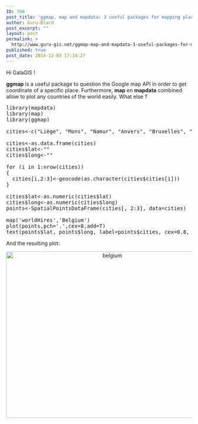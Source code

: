 ```yaml
---
ID: 700
post_title: 'ggmap, map and mapdata: 3 useful packages for mapping places from the world'
author: Guru-Blard
post_excerpt: ""
layout: post
permalink: >
  http://www.guru-gis.net/ggmap-map-and-mapdata-3-useful-packages-for-mapping-places-from-the-world/
published: true
post_date: 2014-12-03 17:14:27
---
```

Hi GalaGIS !

<strong>ggmap</strong> is a useful package to question the Google map API in order to get coordinate of a specific place. Furthermore, <strong>map</strong> en <strong>mapdata</strong> combined allow to plot any countries of the world easily. What else ?

<pre lang="rsplus">
library(mapdata)
library(map)
library(ggmap)

cities<-c("Liège", "Mons", "Namur", "Anvers", "Bruxelles", "Gand", "Bruges", "Hasselt", "Arlon")

cities<-as.data.frame(cities)
cities$lat<-""
cities$long<-""

for (i in 1:nrow(cities))
{
  cities[i,2:3]<-geocode(as.character(cities$cities[i]))
}

cities$lat<-as.numeric(cities$lat)
cities$long<-as.numeric(cities$long)
points<-SpatialPointsDataFrame(cities[, 2:3], data=cities)

map('worldHires','Belgium')
plot(points,pch='.',cex=8,add=T)
text(points$lat, points$long, label=points$cities, cex=0.8, offset=0.5, pos=3)
</pre>

And the resulting plot:

<center>
<a href="http://www.guru-gis.net/wp-content/uploads/2014/12/belgium.png"><img src="http://www.guru-gis.net/wp-content/uploads/2014/12/belgium.png" alt="belgium" width="560" height="450" class="alignnone size-full wp-image-702" /></a>
</center>